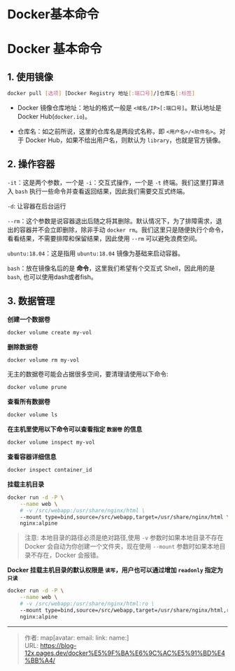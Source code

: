 # Docker基本命令


<!--more-->

# Docker 基本命令

## 1. 使用镜像

```bash
docker pull [选项] [Docker Registry 地址[:端口号]/]仓库名[:标签]
```

- Docker 镜像仓库地址：地址的格式一般是 `<域名/IP>[:端口号]`。默认地址是 Docker Hub(`docker.io`)。

- 仓库名：如之前所说，这里的仓库名是两段式名称，即 `<用户名>/<软件名>`。对于 Docker Hub，如果不给出用户名，则默认为 `library`，也就是官方镜像。



## 2. 操作容器

`-it`：这是两个参数，一个是 `-i`：交互式操作，一个是 `-t` 终端。我们这里打算进入 `bash` 执行一些命令并查看返回结果，因此我们需要交互式终端。

`-d`: 让容器在后台运行

`--rm`：这个参数是说容器退出后随之将其删除。默认情况下，为了排障需求，退出的容器并不会立即删除，除非手动 `docker rm`。我们这里只是随便执行个命令，看看结果，不需要排障和保留结果，因此使用 `--rm` 可以避免浪费空间。

`ubuntu:18.04`：这是指用 `ubuntu:18.04` 镜像为基础来启动容器。

`bash`：放在镜像名后的是 **命令**，这里我们希望有个交互式 Shell，因此用的是 `bash`, 也可以使用dash或者fish。



## 3. 数据管理

**创建一个数据卷**

```bash
docker volume create my-vol
```

**删除数据卷**

```bash
docker volume rm my-vol
```

无主的数据卷可能会占据很多空间，要清理请使用以下命令:

```bash
docker volume prune
```

**查看所有数据卷**

```bash
docker volume ls
```

**在主机里使用以下命令可以查看指定 `数据卷` 的信息**

```bash
docker volume inspect my-vol
```

**查看容器详细信息**

```bash
docker inspect container_id
```

**挂载主机目录**

```bash
docker run -d -P \
    --name web \
    # -v /src/webapp:/usr/share/nginx/html \
    --mount type=bind,source=/src/webapp,target=/usr/share/nginx/html \
    nginx:alpine
```

>  注意: 本地目录的路径必须是绝对路径,使用 `-v` 参数时如果本地目录不存在 Docker 会自动为你创建一个文件夹，现在使用 `--mount` 参数时如果本地目录不存在，Docker 会报错。

**Docker 挂载主机目录的默认权限是 `读写`，用户也可以通过增加 `readonly` 指定为 `只读`**

```bash
docker run -d -P \
    --name web \
    # -v /src/webapp:/usr/share/nginx/html:ro \
    --mount type=bind,source=/src/webapp,target=/usr/share/nginx/html,readonly \
    nginx:alpine
```


---

> 作者: map[avatar:<nil> email:<nil> link:<nil> name:<nil>]  
> URL: https://blog-12x.pages.dev/docker%E5%9F%BA%E6%9C%AC%E5%91%BD%E4%BB%A4/  

